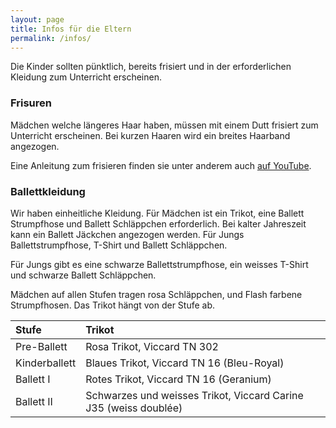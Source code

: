```yaml
---
layout: page
title: Infos für die Eltern
permalink: /infos/
---
```


Die Kinder sollten pünktlich, bereits frisiert und in der erforderlichen Kleidung zum Unterricht erscheinen.

### Frisuren

Mädchen welche längeres Haar haben, müssen mit einem Dutt frisiert zum Unterricht erscheinen. Bei kurzen Haaren wird ein breites Haarband angezogen.

Eine Anleitung zum frisieren finden sie unter anderem auch [auf YouTube](https://www.youtube.com/watch?v=9tP-7IIWRp8).

### Ballettkleidung

Wir haben einheitliche Kleidung. Für Mädchen ist ein Trikot, eine Ballett Strumpfhose und Ballett Schläppchen erforderlich. Bei kalter Jahreszeit kann ein Ballett Jäckchen angezogen werden. Für Jungs Ballettstrumpfhose, T-Shirt und Ballett Schläppchen.

Für Jungs gibt es eine schwarze Ballettstrumpfhose, ein weisses T-Shirt und schwarze Ballett Schläppchen.

Mädchen auf allen Stufen tragen rosa Schläppchen, und Flash farbene Strumpfhosen. Das Trikot hängt von der Stufe ab.

| Stufe         |   Trikot                      |
| :------------ | :---------------------------- |
| Pre-Ballett   | Rosa Trikot, Viccard TN 302    |
| Kinderballett | Blaues Trikot, Viccard TN 16 (Bleu-Royal)        |
| Ballett I     | Rotes Trikot, Viccard TN 16 (Geranium)|
| Ballett II    | Schwarzes und weisses Trikot, Viccard Carine J35 (weiss doublée)  |
